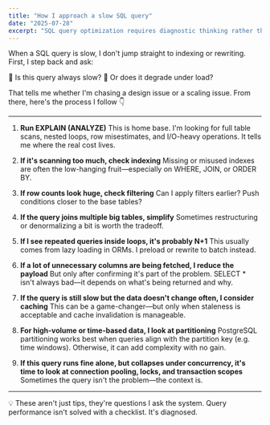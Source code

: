 ```yaml
---
title: "How I approach a slow SQL query"
date: "2025-07-28"
excerpt: "SQL query optimization requires diagnostic thinking rather than checklist application. Effective performance tuning involves distinguishing between design issues and scaling problems through EXPLAIN analysis, indexing evaluation, filtering optimization, and concurrency assessment."
---
```


When a SQL query is slow, I don't jump straight to indexing or rewriting.
First, I step back and ask:

📌 Is this query always slow?
📌 Or does it degrade under load?

That tells me whether I'm chasing a design issue or a scaling issue.
From there, here's the process I follow 👇

----------------------------------------

1. **Run EXPLAIN (ANALYZE)**
   This is home base. I'm looking for full table scans, nested loops, row misestimates, and I/O-heavy operations. It tells me where the real cost lives.

2. **If it's scanning too much, check indexing**
   Missing or misused indexes are often the low-hanging fruit—especially on WHERE, JOIN, or ORDER BY.

3. **If row counts look huge, check filtering**
   Can I apply filters earlier? Push conditions closer to the base tables?

4. **If the query joins multiple big tables, simplify**
   Sometimes restructuring or denormalizing a bit is worth the tradeoff.

5. **If I see repeated queries inside loops, it's probably N+1**
   This usually comes from lazy loading in ORMs. I preload or rewrite to batch instead.

6. **If a lot of unnecessary columns are being fetched, I reduce the payload**
   But only after confirming it's part of the problem. SELECT * isn't always bad—it depends on what's being returned and why.

7. **If the query is still slow but the data doesn't change often, I consider caching**
   This can be a game-changer—but only when staleness is acceptable and cache invalidation is manageable.

8. **For high-volume or time-based data, I look at partitioning**
   PostgreSQL partitioning works best when queries align with the partition key (e.g. time windows). Otherwise, it can add complexity with no gain.

9. **If this query runs fine alone, but collapses under concurrency, it's time to look at connection pooling, locks, and transaction scopes**
   Sometimes the query isn't the problem—the context is.

----------------------------------------

💡 These aren't just tips, they're questions I ask the system.
Query performance isn't solved with a checklist. It's diagnosed.

